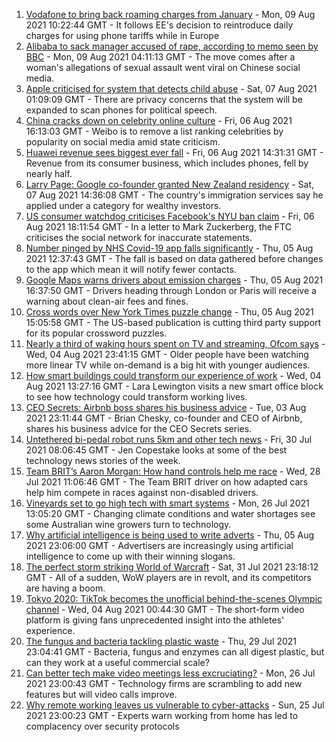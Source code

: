 1. [Vodafone to bring back roaming charges from January](https://www.bbc.co.uk/news/technology-58146039) - Mon, 09 Aug 2021 10:22:44 GMT - It follows EE's decision to reintroduce daily charges for using phone tariffs while in Europe
2. [Alibaba to sack manager accused of rape, according to memo seen by BBC](https://www.bbc.co.uk/news/business-58141606) - Mon, 09 Aug 2021 04:11:13 GMT - The move comes after a woman's allegations of sexual assault went viral on Chinese social media.
3. [Apple criticised for system that detects child abuse](https://www.bbc.co.uk/news/technology-58124495) - Sat, 07 Aug 2021 01:09:09 GMT - There are privacy concerns that the system will be expanded to scan phones for political speech.
4. [China cracks down on celebrity online culture](https://www.bbc.co.uk/news/technology-58117027) - Fri, 06 Aug 2021 16:13:03 GMT - Weibo is to remove a list ranking celebrities by popularity on social media amid state criticism.
5. [Huawei revenue sees biggest ever fall](https://www.bbc.co.uk/news/technology-58104614) - Fri, 06 Aug 2021 14:31:31 GMT - Revenue from its consumer business, which includes phones, fell by nearly half.
6. [Larry Page: Google co-founder granted New Zealand residency](https://www.bbc.co.uk/news/world-asia-58128475) - Sat, 07 Aug 2021 14:36:08 GMT - The country's immigration services say he applied under a category for wealthy investors.
7. [US consumer watchdog criticises Facebook's NYU ban claim](https://www.bbc.co.uk/news/technology-58104609) - Fri, 06 Aug 2021 18:11:54 GMT - In a letter to Mark Zuckerberg, the FTC criticises the social network for inaccurate statements.
8. [Number pinged by NHS Covid-19 app falls significantly](https://www.bbc.co.uk/news/technology-58076215) - Thu, 05 Aug 2021 12:37:43 GMT - The fall is based on data gathered before changes to the app which mean it will notify fewer contacts.
9. [Google Maps warns drivers about emission charges](https://www.bbc.co.uk/news/technology-58102651) - Thu, 05 Aug 2021 16:37:50 GMT - Drivers heading through London or Paris will receive a warning about clean-air fees and fines.
10. [Cross words over New York Times puzzle change](https://www.bbc.co.uk/news/technology-58102983) - Thu, 05 Aug 2021 15:05:58 GMT - The US-based publication is cutting third party support for its popular crossword puzzles.
11. [Nearly a third of waking hours spent on TV and streaming, Ofcom says](https://www.bbc.co.uk/news/technology-58086629) - Wed, 04 Aug 2021 23:41:15 GMT - Older people have been watching more linear TV while on-demand is a big hit with younger audiences.
12. [How smart buildings could transform our experience of work](https://www.bbc.co.uk/news/technology-58014316) - Wed, 04 Aug 2021 13:27:16 GMT - Lara Lewington visits a new smart office block to see how technology could transform working lives.
13. [CEO Secrets: Airbnb boss shares his business advice](https://www.bbc.co.uk/news/business-58025562) - Tue, 03 Aug 2021 23:11:44 GMT - Brian Chesky, co-founder and CEO of Airbnb, shares his business advice for the CEO Secrets series.
14. [Untethered bi-pedal robot runs 5km and other tech news](https://www.bbc.co.uk/news/technology-58014320) - Fri, 30 Jul 2021 08:06:45 GMT - Jen Copestake looks at some of the best technology news stories of the week.
15. [Team BRIT’s Aaron Morgan: How hand controls help me race](https://www.bbc.co.uk/news/technology-57930083) - Wed, 28 Jul 2021 11:06:46 GMT - The Team BRIT driver on how adapted cars help him compete in races against non-disabled drivers.
16. [Vineyards set to go high tech with smart systems](https://www.bbc.co.uk/news/technology-57850284) - Mon, 26 Jul 2021 13:05:20 GMT - Changing climate conditions and water shortages see some Australian wine growers turn to technology.
17. [Why artificial intelligence is being used to write adverts](https://www.bbc.co.uk/news/business-57781557) - Thu, 05 Aug 2021 23:06:00 GMT - Advertisers are increasingly using artificial intelligence to come up with their winning slogans.
18. [The perfect storm striking World of Warcraft](https://www.bbc.co.uk/news/technology-58017429) - Sat, 31 Jul 2021 23:18:12 GMT - All of a sudden, WoW players are in revolt, and its competitors are having a boom.
19. [Tokyo 2020: TikTok becomes the unofficial behind-the-scenes Olympic channel](https://www.bbc.co.uk/news/world-australia-58053519) - Wed, 04 Aug 2021 00:44:30 GMT - The short-form video platform is giving fans unprecedented insight into the athletes' experience.
20. [The fungus and bacteria tackling plastic waste](https://www.bbc.co.uk/news/business-57733178) - Thu, 29 Jul 2021 23:04:41 GMT - Bacteria, fungus and enzymes can all digest plastic, but can they work at a useful commercial scale?
21. [Can better tech make video meetings less excruciating?](https://www.bbc.co.uk/news/business-57720504) - Mon, 26 Jul 2021 23:00:43 GMT - Technology firms are scrambling to add new features but will video calls improve.
22. [Why remote working leaves us vulnerable to cyber-attacks](https://www.bbc.co.uk/news/business-57847652) - Sun, 25 Jul 2021 23:00:23 GMT - Experts warn working from home has led to complacency over security protocols
